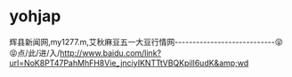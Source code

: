 # yohjap
辉县新闻网,my1277.m,艾秋麻豆五一大豆行情网----------------------------😝😝点/此/进/入/http://www.baidu.com/link?url=NoK8PT47PahMhFH8Vie_jnciyIKNTTtVBQKpill6udK&amp;wd
